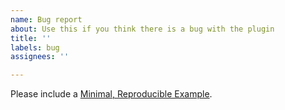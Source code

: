 ```yaml
---
name: Bug report
about: Use this if you think there is a bug with the plugin
title: ''
labels: bug
assignees: ''

---
```


Please include a [Minimal, Reproducible Example](https://stackoverflow.com/help/minimal-reproducible-example).
